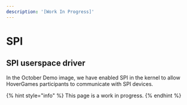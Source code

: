 ```yaml
---
description: '[Work In Progress]'
---
```


# SPI

## SPI userspace driver

In the October Demo image, we have enabled SPI in the kernel to allow HoverGames participants to communicate with SPI devices.

{% hint style="info" %}
This page is a work in progress.
{% endhint %}

